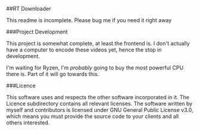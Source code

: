 ##RT Downloader

This readme is incomplete. Please bug me if you need it right away

###Project Development

This project is somewhat complete, at least the frontend is. I don't actually have a computer to encode these videos yet, hence the stop in development.

I'm waiting for Ryzen, I'm _probably_ going to buy the most powerful CPU there is. Part of it will go towards this.


###Licence

This software uses and respects the other software incorporated in it. The Licence subdirectory contains all relevant licenses. The software written by myself and contributors is licensed under GNU General Public License v3.0, which means you must provide the source code to your clients and all others interested.  